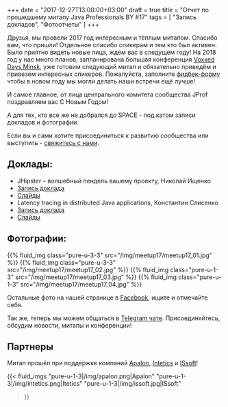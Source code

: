 +++
date = "2017-12-27T13:00:00+03:00"
draft = true
title = "Отчет по прошедшему митапу Java Professionals BY #17"
tags = [
    "Запись докладов",
    "Фотоотчеты"
]
+++

Друзья, мы провели 2017 год интересным и тёплым митапом. Спасибо вам, что пришли! Отдельное спасибо спикерам и 
тем кто был активен. Было приятно видеть новые лица, ждем вас в следущем году! На 2018 год у нас много планов, 
запланирована большая конференция [Voxxed Days Minsk](https://voxxeddays.com/minsk/?utm_source=jprof), уже готовим 
следующий митап и обязательно приведём и привезем интересных спикеров.
Пожалуйста, заполните [фидбек-форму](http://bit.ly/jprof_resp_17) чтобы в новом году мы могли делать наши встречи ещё лучше!

И самое главное, от лица центрального комитета сообщества JProf поздравляем вас С Новым Годом!

А для тех, кто все же не добрался до SPACE - под катом записи докладов и фотографии.

<!--more-->

Если вы и сами хотите присоединиться к развитию сообщества или выступить - [свяжитесь с нами](http://jprof.by/contact).

## Доклады:

 - JHipster – волшебный пендель вашему проекту, Николай Ищенко 
  - [Запись доклада](https://www.youtube.com/watch?v=LnWvwDTf_5I)
  - [Слайды](https://www.slideshare.net/ssuserbeed2e/jhipster-85269097)
 - Latency tracing in distributed Java applications, Константин Слисенко
  - [Запись доклада](https://www.youtube.com/playlist?list=PLDQPS8WphzVw4BCx00gZTdExRyg_9ZTNA)
  - [Слайды](https://www.slideshare.net/kslisenko/latency-tracing-in-distributed-java-applications-81894135)

## Фотографии:

<div class="post_photos">

{{% fluid_img class="pure-u-3-3" src="/img/meetup17/meetup17_01.jpg" %}}
{{% fluid_img class="pure-u-3-3" src="/img/meetup17/meetup17_02.jpg" %}}
{{% fluid_img class="pure-u-1-3" src="/img/meetup17/meetup17_03.jpg" %}}
{{% fluid_img class="pure-u-1-3" src="/img/meetup17/meetup17_04.jpg" %}}

</div>


Остальные фото на нашей странице в [Facebook](https://www.facebook.com/pg/javaprofessionalsby/photos/?tab=album&album_id=1133782646725332), ищите и отмечайте себя.

Так же, теперь мы можем общаться в [Telegram чате](https://t.me/jprof_by). Присоединяйтесь, обсудим новости, митапы и конференции!

## Партнеры

Митап прошёл при поддержке компаний [Apalon](http://apalon.com), [Intetics](http://intetics.com/) и [ISsoft](http://www.issoft.by/)!

{{< fluid_imgs
  "pure-u-1-3|/img/apalon.png|Apalon"
  "pure-u-1-3|/img/intetics.png|Itetics"
  "pure-u-1-3|/img/issoft.jpg|ISsoft"
>}}
